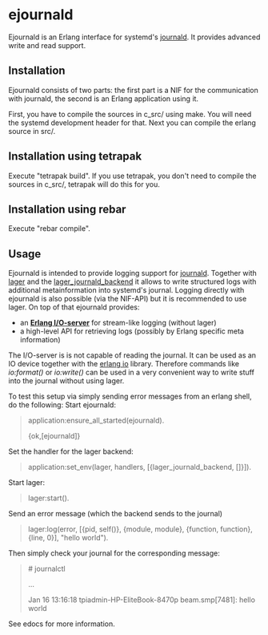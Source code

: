ejournald
=========

Ejournald is an Erlang interface for systemd's [journald](http://www.freedesktop.org/software/systemd/man/systemd-journald.service.html). It provides advanced write and read support.

Installation
------------

Ejournald consists of two parts: the first part is a NIF for the communication with journald, the second is an Erlang application using it.

First, you have to compile the sources in c_src/ using make. You will need the systemd development header for that. Next you can compile the erlang source in src/. 

Installation using tetrapak
--------------------------
Execute "tetrapak build". If you use tetrapak, you don't need to compile the sources in c_src/, tetrapak will do this for you.

Installation using rebar
--------------------------
Execute "rebar compile".  

Usage
-----
Ejournald is intended to provide logging support for [journald](http://www.freedesktop.org/software/systemd/man/systemd-journald.service.html). Together with [lager](https://github.com/basho/lager) and the [lager_journald_backend](https://github.com/travelping/lager_journald_backend) it allows to write structured logs with additional metainformation into systemd's journal. Logging directly with ejournald is also possible (via the NIF-API) but it is recommended to use lager. On top of that ejournald provides:

- an **[Erlang I/O-server](http://www.erlang.org/doc/apps/stdlib/io_protocol.html)** for stream-like logging (without lager)
- a high-level API for retrieving logs (possibly by Erlang specific meta information)

The I/O-server is is not capable of reading the journal. It can be used as an IO device together with the [erlang io](http://erlang.org/doc/man/io.html) library. Therefore commands like *io:format()* or *io:write()* can be used in a very convenient way to write stuff into the journal without using lager. 

To test this setup via simply sending error messages from an erlang shell, do the following:
Start ejournald:
> application:ensure_all_started(ejournald).
>
> {ok,[ejournald]}

Set the handler for the lager backend:
> application:set_env(lager, handlers, [{lager_journald_backend, []}]).

Start lager:
> lager:start().

Send an error message (which the backend sends to the journal)
> lager:log(error, [{pid, self()}, {module, module}, {function, function}, {line, 0}], "hello world").

Then simply check your journal for the corresponding message:
> \# journalctl
>
> \.\.\.
>
> Jan 16 13:16:18 tpiadmin-HP-EliteBook-8470p beam.smp[7481]: hello world

See edocs for more information. 